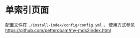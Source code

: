 # 单索引页面

配置文件在 ```./install-index/config/config.yml``` ， 使用方式参见 https://github.com/petterobam/my-mds2index.html

